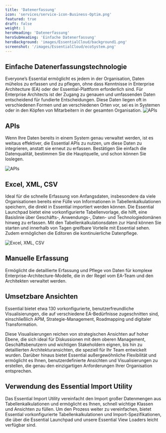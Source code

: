 ```yaml
---
title: 'Datenerfassung'
icon: 'services/service-icon-Business-Optim.png'
featured: true
draft: false
weight: 1
heroHeading: 'Datenerfassung'
heroSubHeading: 'Einfache Datenerfassung'
heroBackground: 'images/EssentialCloud/background1.png'
screenshot: '/images/EssentialCloud/ecoSystem.png'  
---
```


## Einfache Datenerfassungstechnologie

Everyone’s Essential ermöglicht es jedem in der Organisation, Daten mühelos zu erfassen und zu pflegen, ohne dass Kenntnisse in Enterprise Architecture (EA) oder der Essential-Plattform erforderlich sind. Für Enterprise Architects ist der Zugang zu genauen und umfassenden Daten entscheidend für fundierte Entscheidungen. Diese Daten liegen oft in verschiedenen Formen und an verschiedenen Orten vor, sei es in Systemen oder in den Köpfen von Mitarbeitern in der gesamten Organisation.
![APIs](/images/EssentialCloud/ecoSystem.png)

## APIs

Wenn Ihre Daten bereits in einem System genau verwaltet werden, ist es weitaus effektiver, die Essential APIs zu nutzen, um diese Daten zu integrieren, anstatt sie erneut zu erfassen. Bestätigen Sie einfach die Datenqualität, bestimmen Sie die Hauptquelle, und schon können Sie loslegen.

![APIs](/images/EssentialCloud/APIs.png)

## Excel, XML, CSV

Ideal für die schnelle Erfassung von Anfangsdaten, insbesondere da viele Organisationen bereits eine Fülle von Informationen in Tabellenkalkulationen speichern, die direkt in Essential importiert werden können. Die Essential Launchpad bietet eine vorkonfigurierte Tabellenvorlage, die hilft, eine Basislinie über Geschäfts-, Anwendungs-, Daten- und Technologiedomänen hinweg zu erfassen. Mit den Tabellenkalkulationsdaten zur Hand können Sie starten und innerhalb von Tagen greifbare Vorteile mit Essential sehen. Zudem ermöglichen die Editoren die kontinuierliche Datenpflege.

![Excel, XML, CSV](/images/EssentialCloud/launchpad.png)

## Manuelle Erfassung

Ermöglicht die detaillierte Erfassung und Pflege von Daten für komplexe Enterprise-Architecture-Modelle, die in der Regel vom EA-Team und den Architekten verwaltet werden.

## Umsetzbare Ansichten

Essential bietet etwa 130 vorkonfigurierte, benutzerfreundliche Visualisierungen, die auf verschiedene EA-Bedürfnisse zugeschnitten sind, einschließlich APM, Strategie-Management, Roadmapping und digitaler Transformation.

Diese Visualisierungen reichen von strategischen Ansichten auf hoher Ebene, die sich ideal für Diskussionen mit dem oberen Management, Geschäftsbenutzern und wichtigen Stakeholdern eignen, bis hin zu detaillierten Architekturansichten, die speziell für Ihr Team entwickelt wurden. Darüber hinaus bietet Essential außergewöhnliche Flexibilität und ermöglicht es Ihnen, benutzerdefinierte Ansichten und Visualisierungen zu erstellen, die genau den einzigartigen Anforderungen Ihrer Organisation entsprechen.

## Verwendung des Essential Import Utility

Das Essential Import Utility vereinfacht den Import großer Datenmengen aus Tabellenkalkulationen und ermöglicht es Ihnen, schnell wichtige Klassen und Ansichten zu füllen. Um den Prozess weiter zu vereinfachen, bietet Essential vorkonfigurierte Tabellenkalkulationen und Import-Spezifikationen, die über die Essential Launchpad und unsere Essential View Loaders leicht verfügbar sind.
